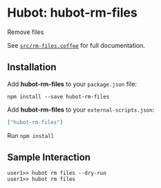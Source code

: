 # Hubot: hubot-rm-files

Remove files

See [`src/rm-files.coffee`](src/rm-files.coffee) for full documentation.

## Installation

Add **hubot-rm-files** to your `package.json` file:

```
npm install --save hubot-rm-files
```

Add **hubot-rm-files** to your `external-scripts.json`:

```json
["hubot-rm-files"]
```

Run `npm install`

## Sample Interaction

```
user1>> hubot rm files --dry-run
user1>> hubot rm files
```
